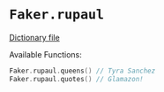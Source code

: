 # `Faker.rupaul`

[Dictionary file](../src/main/resources/locales/en/rupaul.yml)

Available Functions:  
```kotlin
Faker.rupaul.queens() // Tyra Sanchez
Faker.rupaul.quotes() // Glamazon!
```
